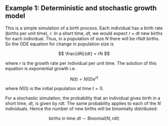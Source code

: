 ## Example 1: Deterministic and stochastic growth model

This is a simple simulation of a birth process. Each individual has a birth rate (births per unit time), $r$. In a short time, $dt$, we would expect $r \times dt$ new births for each individual. Thus, in a population of size $N$ there will be $rNdt$ births. So the ODE equation for change in population size is

$$ \frac{dN}{dt}  = rN $$

where $r$ is the growth rate per individual per unit time. The solution of this equation is exponential growth i.e.

$$ N(t) = N(0) e^{rt}$$

where $N(0)$ is the initial population at time $t = 0$.

For a stochastic simulation, the probability that an individual gives birth in a short time, $dt$, is given by $r dt$. The same probability applies to each of the $N$ individuals. Hence the number of new births will be binomially distributed:

$$ \mbox{births in time } dt \sim \mathrm{Binomial}(N, rdt) $$
